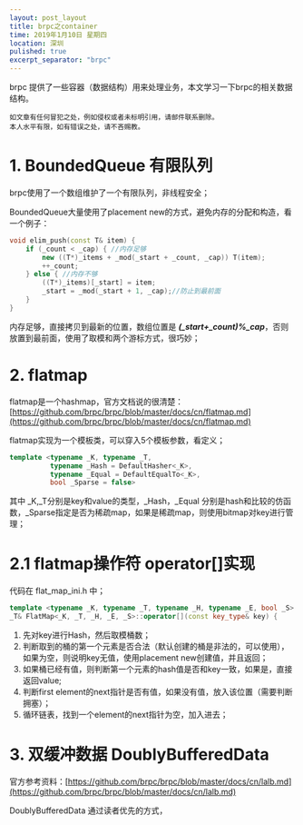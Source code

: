 ```yaml
---
layout: post_layout
title: brpc之container 
time: 2019年1月10日 星期四
location: 深圳
pulished: true
excerpt_separator: "brpc"
---
```


brpc 提供了一些容器（数据结构）用来处理业务，本文学习一下brpc的相关数据结构。    

    如文章有任何冒犯之处，例如侵权或者未标明引用，请邮件联系删除。
    本人水平有限，如有错误之处，请不吝赐教。

# 1. BoundedQueue 有限队列

brpc使用了一个数组维护了一个有限队列，非线程安全；

BoundedQueue大量使用了placement new的方式，避免内存的分配和构造，看一个例子：

```c++
void elim_push(const T& item) {
    if (_count < _cap) { //内存足够
        new ((T*)_items + _mod(_start + _count, _cap)) T(item);
        ++_count;
    } else { //内存不够
        ((T*)_items)[_start] = item;
        _start = _mod(_start + 1, _cap);//防止到最前面
    }
}
```
内存足够，直接拷贝到最新的位置，数组位置是 ***(_start+_count)%_cap***，否则放置到最前面，使用了取模和两个游标方式，很巧妙；

# 2. flatmap 

flatmap是一个hashmap，官方文档说的很清楚：[https://github.com/brpc/brpc/blob/master/docs/cn/flatmap.md](https://github.com/brpc/brpc/blob/master/docs/cn/flatmap.md)


flatmap实现为一个模板类，可以穿入5个模板参数，看定义；
```c++
template <typename _K, typename _T,
          typename _Hash = DefaultHasher<_K>,
          typename _Equal = DefaultEqualTo<_K>,
          bool _Sparse = false>
```
其中 _K,_T分别是key和value的类型，_Hash，_Equal 分别是hash和比较的仿函数，_Sparse指定是否为稀疏map，如果是稀疏map，则使用bitmap对key进行管理；


# 2.1 flatmap操作符 operator[]实现
代码在 flat_map_ini.h 中；

```c++
template <typename _K, typename _T, typename _H, typename _E, bool _S>
_T& FlatMap<_K, _T, _H, _E, _S>::operator[](const key_type& key) {
```


1. 先对key进行Hash，然后取模桶数；
2. 判断取到的桶的第一个元素是否合法（默认创建的桶是非法的，可以使用），如果为空，则说明key无值，使用placement new创建值，并且返回；
3. 如果桶已经有值，则判断第一个元素的hash值是否和key一致，如果是，直接返回value;
4. 判断first element的next指针是否有值，如果没有值，放入该位置（需要判断拥塞）；
5. 循环链表，找到一个element的next指针为空，加入进去；


# 3. 双缓冲数据 DoublyBufferedData

官方参考资料：[https://github.com/brpc/brpc/blob/master/docs/cn/lalb.md](https://github.com/brpc/brpc/blob/master/docs/cn/lalb.md)


DoublyBufferedData 通过读者优先的方式，



